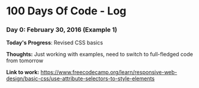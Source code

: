 # 100 Days Of Code - Log

### Day 0: February 30, 2016 (Example 1)

**Today's Progress**: Revised CSS basics

**Thoughts:** Just working with examples, need to switch to full-fledged code from tomorrow

**Link to work:** https://www.freecodecamp.org/learn/responsive-web-design/basic-css/use-attribute-selectors-to-style-elements

